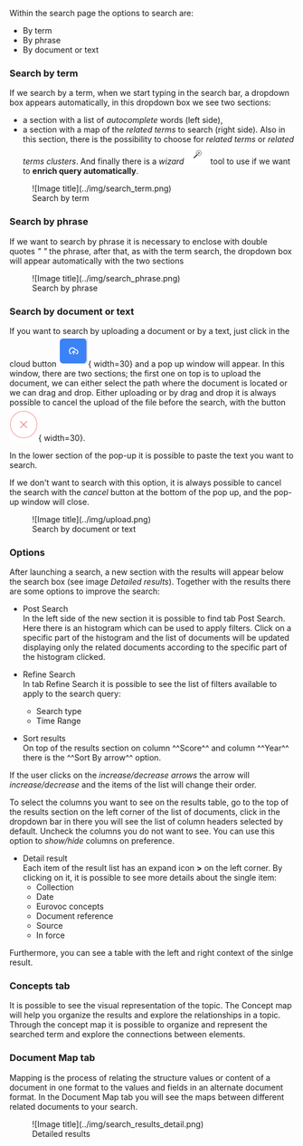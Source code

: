 
Within the search page the options to search are:

* By term
* By phrase
* By document or text
    

### Search by term
If we search by a term, when we start typing in the search bar, a dropdown box appears automatically, in this dropdown box we see two sections:

- a section with a list of *autocomplete* words (left side), 
- a section with a map of the *related terms* to search (right side). Also in this section, there is the possibility to choose for *related terms* or *related terms clusters*. And finally there is a *wizard* ![Image title](../img/wizard.png) tool to use if we want to **enrich query automatically**. 


<figure markdown>
  ![Image title](../img/search_term.png)
  <figcaption>Search by term</figcaption>
</figure>


### Search by phrase
If we want to search by phrase it is necessary to enclose with double quotes *" "* the phrase, after that, as with the term search, the dropdown box will appear automatically with the two sections


<figure markdown>
  ![Image title](../img/search_phrase.png)
  <figcaption>Search by phrase</figcaption>
</figure>


### Search by document or text

If you want to search by uploading a document or by a text, just click in the cloud button ![Image title](../img/cloud-button.png){ width=30} and a pop up window will appear. In this window, there are two sections; the first one on top is to upload the document, we can either select the path where the document is located or we can drag and drop. Either uploading or by drag and drop it is always possible to cancel the upload of the file before the search, with the button ![Image title](../img/cancel-upload.png){ width=30}.


In the lower section of the pop-up it is possible to paste the text you want to search. 


If we don't want to search with this option, it is always possible to cancel the search with the *cancel* button at the bottom of the pop up, and the pop-up window will close.

<figure markdown>
  ![Image title](../img/upload.png)
  <figcaption>Search by document or text</figcaption>
</figure>


### Options
After launching a search, a new section with the results will appear below the search box (see image *Detailed results*). Together with the results there are some options to improve the search:

- Post Search   
In the left side of the new section it is possible to find tab Post Search. Here there is an histogram which can be used to apply filters. Click on a specific part of the histogram and the list of documents will be updated displaying only the related documents according to the specific part of the histogram clicked.

- Refine Search      
In tab Refine Search it is possible to see the list of filters available to apply to the search query:     
    - Search type  
    - Time Range        

- Sort results        
On top of the results section on column ^^Score^^ and column ^^Year^^ there is the ^^Sort By arrow^^ option. 

If the user clicks on the *increase/decrease arrows* the arrow will *increase/decrease* and the items of the list will change their order.

To select the columns you want to see on the results table, go to the top of the results section on the left corner of the list of documents, click in the dropdown bar in there you will see the list of column headers selected by default. Uncheck the columns you do not want to see.  You can use this option to *show/hide* columns on preference.

- Detail result                
Each item of the result list has an expand icon **>** on the left corner. By clicking on it, it is possible to see more details about the single item:          
    - Collection        
    - Date           
    - Eurovoc concepts
    - Document reference
    - Source
    - In force

Furthermore, you can see a table with the left and right context of the sinlge result.

### Concepts tab           
It is possible to see the visual representation of the topic. The Concept map will help you organize the results and explore the relationships in a topic. Through the concept map it is possible to organize and represent the searched term and explore the connections between elements.  


### Document Map tab         
Mapping is the process of relating the structure values or content of a document in one format to the values and fields in an alternate document format. In the Document Map tab you will see the maps between different related documents to your search.  

<figure markdown>
  ![Image title](../img/search_results_detail.png)
  <figcaption>Detailed results</figcaption>
</figure>
